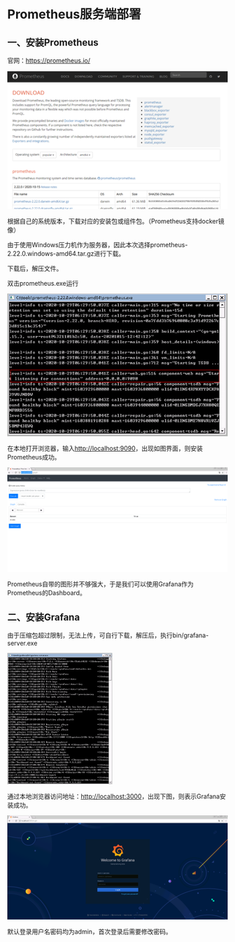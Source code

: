 # Prometheus服务端部署

## 一、安装Prometheus

官网：https://prometheus.io/

<img src="./images/image2020-10-30_16-8-47.png">

根据自己的系统版本，下载对应的安装包或组件包。（Prometheus支持docker镜像）

由于使用Windows压力机作为服务器，因此本次选择prometheus-2.22.0.windows-amd64.tar.gz进行下载。

下载后，解压文件。

双击prometheus.exe运行

<img src="./images/image2020-10-30_16-16-34.png">

在本地打开浏览器，输入[http://localhost:9090](http://localhost:9090/)，出现如图界面，则安装Prometheus成功。

<img src="./images/image2020-10-30_16-19-0.png">

Prometheus自带的图形并不够强大，于是我们可以使用Grafana作为Prometheus的Dashboard。

## 二、安装Grafana

由于压缩包超过限制，无法上传，可自行下载，解压后，执行bin/grafana-server.exe

<img src="./images/image2020-10-30_16-29-37.png">

通过本地浏览器访问地址：[http://localhost:3000](http://localhost:3000/)，出现下图，则表示Grafana安装成功。

<img src="./images/image2020-10-30_17-13-15.png">

默认登录用户名密码均为admin，首次登录后需要修改密码。